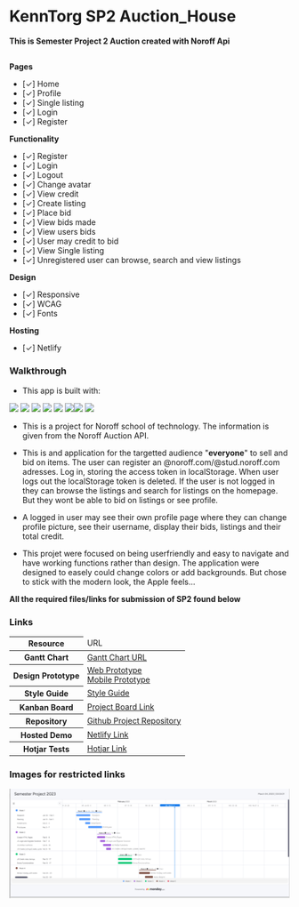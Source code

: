 # KennTorg SP2 Auction_House

**This is Semester Project 2 Auction created with Noroff Api**

##

**Pages**

- [✓] Home
- [✓] Profile
- [✓] Single listing
- [✓] Login
- [✓] Register

**Functionality**

- [✓] Register
- [✓] Login
- [✓] Logout
- [✓] Change avatar
- [✓] View credit
- [✓] Create listing
- [✓] Place bid
- [✓] View bids made
- [✓] View users bids
- [✓] User may credit to bid
- [✓] View Single listing
- [✓] Unregistered user can browse, search and view listings

**Design**

- [✓] Responsive
- [✓] WCAG
- [✓] Fonts

**Hosting**

- [✓] Netlify

### Walkthrough

- This app is built with:

 <img src="https://img.shields.io/badge/HTML5-E34F26?style=for-the-badge&logo=html5&logoColor=white" />
<img src="https://img.shields.io/badge/JavaScript-323330?style=for-the-badge&logo=javascript&logoColor=F7DF1E" />
<img src="https://img.shields.io/badge/CSS3-1572B6?style=for-the-badge&logo=css3&logoColor=white" />
<img src="https://img.shields.io/badge/Bootstrap-563D7C?style=for-the-badge&logo=bootstrap&logoColor=white" />
<img src="https://img.shields.io/badge/Sass-CC6699?style=for-the-badge&logo=sass&logoColor=white" />
<img src="https://img.shields.io/badge/Netlify-00C7B7?style=for-the-badge&logo=netlify&logoColor=white" /><img src="https://img.shields.io/badge/hotjar-FD3A5C?style=for-the-badge&logo=hotjar&logoColor=white">
<img src="https://img.shields.io/badge/GitHub-100000?style=for-the-badge&logo=github&logoColor=white">

- This is a project for Noroff school of technology. The information is given from the Noroff
  Auction API.

- This is and application for the targetted audience "**everyone**" to sell and bid on items. The user can register an @noroff.com/@stud.noroff.com adresses. Log in, storing the access token in localStorage. When user logs out the localStorage token is deleted.
  If the user is not logged in they can browse the listings and search for listings on the homepage. But they wont be able to bid on listings or see profile.

- A logged in user may see their own profile page where they can change profile picture, see their username, display their bids, listings and their total credit.

- This projet were focused on being userfriendly and easy to navigate and have working functions rather than design. The application were designed to easely could change colors or add backgrounds. But chose to stick with the modern look, the Apple feels...

**All the required files/links for submission of SP2 found below**

### Links

<table>
  <thead>
    <tr>
      <th>Resource</th>
      <td>URL</td>
    </tr>
  </thead>
  <tbody>
    <tr>
      <th>Gantt Chart</th>
         <td><a href="https://tg123-force.monday.com/boards/1149983381/views/1682294">Gantt Chart URL</a></td>
    </tr>
    <tr>
      <th>Design Prototype</th>
      <td><a href="https://xd.adobe.com/view/238a9b7b-a00b-4c92-9972-2182add8e75e-76d9/">Web Prototype</a> </br>
      <a href="https://xd.adobe.com/view/9abb0f4a-ed64-4faa-b2b2-30a404e896a5-cfe8/">Mobile Prototype</a></td>
    </tr>
    <tr>
      <th>Style Guide</th>
      <td><a href="https://xd.adobe.com/view/bc482d20-ff5f-4120-9ce9-6b27a6912491-e91b/">Style Guide</a></td>
    </tr>
    <tr>
      <th>Kanban Board</th>
      <td><a href="https://github.com/users/KennTorg/projects/3">Project Board Link</a></td>
    </tr>
    <tr>
      <th>Repository</th>
      <td><a href="https://github.com/KennTorg/Auction_House">Github Project Repository</a></td>
    </tr>
    <tr>
      <th>Hosted Demo</th>
      <td><a href="https://sp2-auction.netlify.app/">Netlify Link</a></td>
    </tr>
    <tr>
    <th>Hotjar Tests</th>
    <td><a href="https://hotjar.com/l/JmoeZd">Hotjar Link</a></td>
    </tr>
  </tbody>
</table>

### Images for restricted links

<img src="./images/gantt-chart.png">
